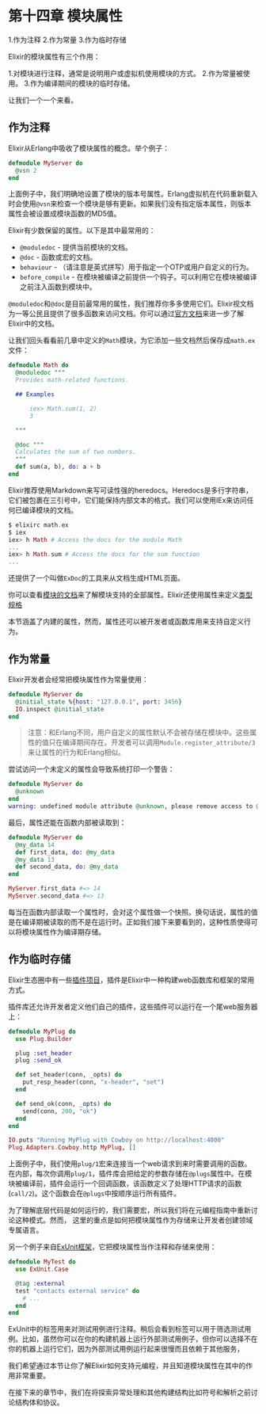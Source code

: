 # 第十四章 模块属性

1.作为注释
2.作为常量
3.作为临时存储

Elixir的模块属性有三个作用：

1.对模块进行注释，通常是说明用户或虚拟机使用模块的方式。
2.作为常量被使用。
3.作为编译期间的模块的临时存储。

让我们一个一个来看。

## 作为注释

Elixir从Erlang中吸收了模块属性的概念。举个例子：

```elixir
defmodule MyServer do
  @vsn 2
end
```

上面例子中，我们明确地设置了模块的版本号属性。Erlang虚拟机在代码重新载入时会使用`@vsn`来检查一个模块是够有更新。如果我们没有指定版本属性，则版本属性会被设置成模块函数的MD5值。

Elixir有少数保留的属性。以下是其中最常用的：

* `@moduledoc` - 提供当前模块的文档。
* `@doc` - 函数或宏的文档。
* `behaviour` - （请注意是英式拼写）用于指定一个OTP或用户自定义的行为。
* `before_compile` - 在模块被编译之前提供一个钩子。可以利用它在模块被编译之前注入函数到模块中。

`@moduledoc`和`@doc`是目前最常用的属性，我们推荐你多多使用它们。Elixir视文档为一等公民且提供了很多函数来访问文档。你可以通过[官方文档](https://hexdocs.pm/elixir/writing-documentation.html)来进一步了解Elixir中的文档。

让我们回头看看前几章中定义的`Math`模块，为它添加一些文档然后保存成`math.ex`文件：

```elixir
defmodule Math do
  @moduledoc """
  Provides math-related functions.

  ## Examples

      iex> Math.sum(1, 2)
      3

  """

  @doc """
  Calculates the sum of two numbers.
  """
  def sum(a, b), do: a + b
end
```

Elixir推荐使用Markdown来写可读性强的heredocs。Heredocs是多行字符串，它们被包裹在三引号中，它们能保持内部文本的格式。我们可以使用IEx来访问任何已编译模块的文档。

```elixir
$ elixirc math.ex
$ iex
iex> h Math # Access the docs for the module Math
...
iex> h Math.sum # Access the docs for the sum function
...
```

还提供了一个叫做`ExDoc`的工具来从文档生成HTML页面。

你可以查看[模块的文档](https://hexdocs.pm/elixir/Module.html)来了解模块支持的全部属性。Elixir还使用属性来定义[类型规格](http://elixir-lang.org/getting-started/typespecs-and-behaviours.html)

本节涵盖了内建的属性，然而，属性还可以被开发者或函数库用来支持自定义行为。

## 作为常量

Elixir开发者会经常把模块属性作为常量使用：

```elixir
defmodule MyServer do
  @initial_state %{host: "127.0.0.1", port: 3456}
  IO.inspect @initial_state
end
```

> 注意：和Erlang不同，用户自定义的属性默认不会被存储在模块中。这些属性的值只在编译期间存在。开发者可以调用`Module.register_attribute/3`来让属性的行为和Erlang相似。

尝试访问一个未定义的属性会导致系统打印一个警告：

```elixir
defmodule MyServer do
  @unknown
end
warning: undefined module attribute @unknown, please remove access to @unknown or explicitly set it before access
```

最后，属性还能在函数内部被读取到：

```elixir
defmodule MyServer do
  @my_data 14
  def first_data, do: @my_data
  @my_data 13
  def second_data, do: @my_data
end

MyServer.first_data #=> 14
MyServer.second_data #=> 13
```

每当在函数内部读取一个属性时，会对这个属性做一个快照。换句话说，属性的值是在编译期被读取的而不是在运行时。正如我们接下来要看到的，这种性质使得可以将模块属性作为编译期存储。

## 作为临时存储

Elixir生态圈中有一些[插件项目](https://github.com/elixir-lang/plug)，插件是Elixir中一种构建web函数库和框架的常用方式。

插件库还允许开发者定义他们自己的插件，这些插件可以运行在一个尾web服务器上：

```elixir
defmodule MyPlug do
  use Plug.Builder

  plug :set_header
  plug :send_ok

  def set_header(conn, _opts) do
    put_resp_header(conn, "x-header", "set")
  end

  def send_ok(conn, _opts) do
    send(conn, 200, "ok")
  end
end

IO.puts "Running MyPlug with Cowboy on http://localhost:4000"
Plug.Adapters.Cowboy.http MyPlug, []
```

上面例子中，我们使用`plug/1`宏来连接当一个web请求到来时需要调用的函数。在内部，每次你调用`plug/1`，插件库会把给定的参数存储在`@plugs`属性中。在模块被编译前，插件会运行一个回调函数，该函数定义了处理HTTP请求的函数(`call/2`)。这个函数会在`@plugs`中按顺序运行所有插件。

为了理解底层代码是如何运行的，我们需要宏，所以我们将在元编程指南中重新讨论这种模式。然而， 这里的重点是如何把模块属性作为存储来让开发者创建领域专属语言。

另一个例子来自[ExUnit框架](https://hexdocs.pm/ex_unit/)，它把模块属性当作注释和存储来使用：

```elixir
defmodule MyTest do
  use ExUnit.Case

  @tag :external
  test "contacts external service" do
    # ...
  end
end
```

ExUnit中的标签用来对测试用例进行注释。稍后会看到标签可以用于筛选测试用例。比如，虽然你可以在你的构建机器上运行外部测试用例子，但你可以选择不在你的机器上运行它们，因为外部测试用例运行起来很慢而且依赖于其他服务，

我们希望通过本节让你了解Elixir如何支持元编程，并且知道模块属性在其中的作用非常重要。

在接下来的章节中，我们在将探索异常处理和其他构建结构比如符号和解析之前讨论结构体和协议。
